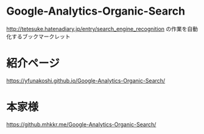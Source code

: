 # Google-Analytics-Organic-Search
http://tetesuke.hatenadiary.jp/entry/search_engine_recognition の作業を自動化するブックマークレット

# 紹介ページ
https://yfunakoshi.github.io/Google-Analytics-Organic-Search/

# 本家様
https://github.mhkkr.me/Google-Analytics-Organic-Search/

